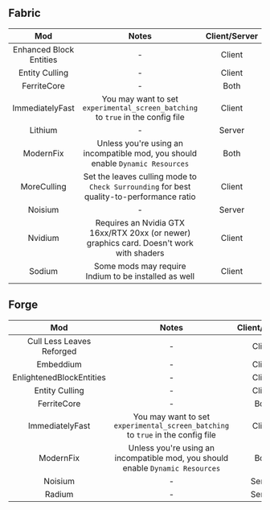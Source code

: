 ## Fabric
| Mod | Notes | Client/Server |
|:---:|:---:|:---:|
| Enhanced Block Entities | - | Client |
| Entity Culling | - | Client |
| FerriteCore | - | Both |
| ImmediatelyFast | You may want to set `experimental_screen_batching` to `true` in the config file | Client |
| Lithium | - | Server |
| ModernFix | Unless you're using an incompatible mod, you should enable `Dynamic Resources` | Both |
| MoreCulling | Set the leaves culling mode to `Check Surrounding` for best quality-to-performance ratio | Client |
| Noisium | - | Server |
| Nvidium | Requires an Nvidia GTX 16xx/RTX 20xx (or newer) graphics card. Doesn't work with shaders | Client |
| Sodium | Some mods may require Indium to be installed as well | Client |

## Forge
| Mod | Notes | Client/Server |
|:---:|:---:|:---:|
| Cull Less Leaves Reforged | - | Client |
| Embeddium | - | Client |
| EnlightenedBlockEntities | - | Client |
| Entity Culling | - | Client |
| FerriteCore | - | Both |
| ImmediatelyFast | You may want to set `experimental_screen_batching` to `true` in the config file | Client |
| ModernFix | Unless you're using an incompatible mod, you should enable `Dynamic Resources` | Both |
| Noisium | - | Server |
| Radium | - | Server
